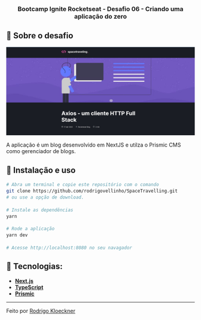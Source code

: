 <h3 align="center">
Bootcamp Ignite Rocketseat - Desafio 06 - Criando uma aplicação do zero
</h3>

## :rocket: Sobre o desafio

<p align="center">
  <img src="https://github.com/rodrigovellinho/SpaceTravelling/blob/master/public/images/Capa.jpg" alt="spacetravelling">
</p>

A aplicação é um blog desenvolvido em NextJS e utilza o Prismic CMS como gerenciador de blogs.


## :wrench: Instalação e uso

```bash
# Abra um terminal e copie este repositório com o comando
git clone https://github.com/rodrigovellinho/SpaceTravelling.git
# ou use a opção de download.

# Instale as dependências
yarn

# Rode a aplicação
yarn dev

# Acesse http://localhost:8080 no seu navagador
```

## 🔨 Tecnologias:

- **[Next.js](https://nextjs.org/)**
- **[TypeScript](https://www.typescriptlang.org/)**
- **[Prismic](https://prismic.io/)**

---

Feito por [Rodrigo Kloeckner](https://github.com/rodrigovellinho)


